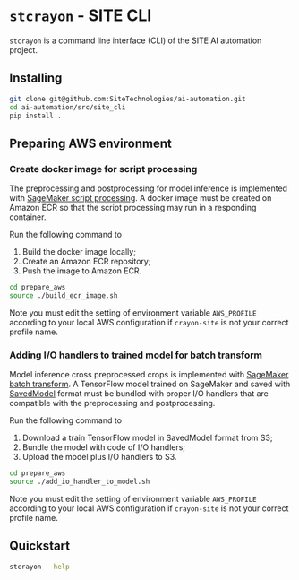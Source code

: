 # `stcrayon` - SITE CLI

`stcrayon` is a command line interface (CLI) of the SITE AI automation project.

## Installing

```bash
git clone git@github.com:SiteTechnologies/ai-automation.git
cd ai-automation/src/site_cli
pip install .
```

## Preparing AWS environment

### Create docker image for script processing

The preprocessing and postprocessing for model inference is implemented with [SageMaker script processing](https://docs.aws.amazon.com/sagemaker/latest/dg/processing-container-run-scripts.html). A docker image must be created on Amazon ECR so that the script processing may run in a responding container.

Run the following command to

1. Build the docker image locally;
2. Create an Amazon ECR repository;
3. Push the image to Amazon ECR.

```bash
cd prepare_aws
source ./build_ecr_image.sh
```

Note you must edit the setting of environment variable `AWS_PROFILE` according to your local AWS configuration if `crayon-site` is not your correct profile name.

### Adding I/O handlers to trained model for batch transform

Model inference cross preprocessed crops is implemented with [SageMaker batch transform](https://docs.aws.amazon.com/sagemaker/latest/dg/ex1-batch-transform.html). A TensorFlow model trained on SageMaker and saved with [SavedModel](https://www.tensorflow.org/guide/saved_model) format must be bundled with proper I/O handlers that are compatible with the preprocessing and postprocessing.

Run the following command to

1. Download a train TensorFlow model in SavedModel format from S3;
2. Bundle the model with code of I/O handlers;
3. Upload the model plus I/O handlers to S3.

```bash
cd prepare_aws
source ./add_io_handler_to_model.sh
```

Note you must edit the setting of environment variable `AWS_PROFILE` according to your local AWS configuration if `crayon-site` is not your correct profile name.

## Quickstart

```bash
stcrayon --help
```

